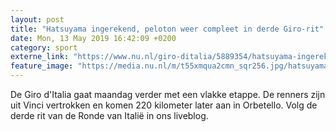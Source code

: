 ```yaml
---
layout: post
title: "Hatsuyama ingerekend, peloton weer compleet in derde Giro-rit"
date: Mon, 13 May 2019 16:42:09 +0200
category: sport
externe_link: "https://www.nu.nl/giro-ditalia/5889354/hatsuyama-ingerekend-peloton-weer-compleet-in-derde-giro-rit.html"
feature_image: "https://media.nu.nl/m/t55xmqua2cmn_sqr256.jpg/hatsuyama-ingerekend-peloton-weer-compleet-in-derde-giro-rit.jpg"
---
```


De Giro d'Italia gaat maandag verder met een vlakke etappe. De renners zijn uit Vinci vertrokken en komen 220 kilometer later aan in Orbetello. Volg de derde rit van de Ronde van Italië in ons liveblog.
